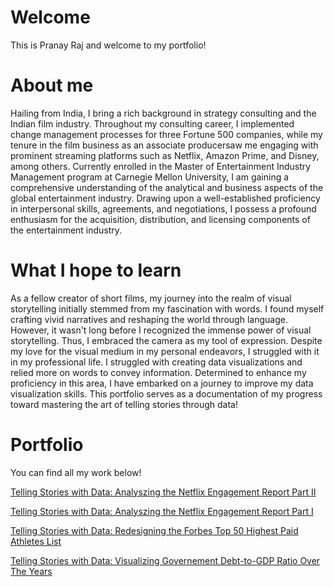 # Welcome
This is Pranay Raj and welcome to my portfolio!

# About me
Hailing from India, I bring a rich background in strategy consulting and the Indian film industry. Throughout my consulting career, I implemented change management processes for three Fortune 500 companies, while my tenure in the film business as an associate producersaw me engaging with prominent streaming platforms such as Netflix, Amazon Prime, and Disney, among others. Currently enrolled in the Master of Entertainment Industry Management program at Carnegie Mellon University, I am gaining a comprehensive understanding of the analytical and business aspects of the global entertainment industry.  Drawing upon a well-established proficiency in interpersonal skills, agreements, and negotiations, I possess a profound enthusiasm for the acquisition, distribution, and licensing components of the entertainment industry. 

# What I hope to learn
As a fellow creator of short films, my journey into the realm of visual storytelling initially stemmed from my fascination with words. I found myself crafting vivid narratives and reshaping the world through language. However, it wasn't long before I recognized the immense power of visual storytelling. Thus, I embraced the camera as my tool of expression. Despite my love for the visual medium in my personal endeavors, I struggled with it in my professional life. I struggled with creating data visualizations and relied more on words to convey information. Determined to enhance my proficiency in this area, I have embarked on a journey to improve my data visualization skills. This portfolio serves as a documentation of my progress toward mastering the art of telling stories through data!

# Portfolio
You can find all my work below!

[Telling Stories with Data: Analyszing the Netflix Engagement Report Part II](/pranayfinalproject2.md)

[Telling Stories with Data: Analyszing the Netflix Engagement Report Part I](/pranayfinalproject1.md)

[Telling Stories with Data: Redesigning the Forbes Top 50 Highest Paid Athletes List](/assignment34.md)

[Telling Stories with Data: Visualizing Governement Debt-to-GDP Ratio Over The Years](/datavisualization.md)
